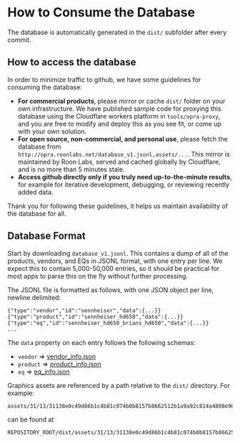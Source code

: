 # How to Consume the Database

The database is automatically generated in the `dist/` subfolder after every commit. 

## How to access the database

In order to minimize traffic to github, we have some guidelines for consuming the database:

 - **For commercial products**, please mirror or cache `dist/` folder on your own infrastructure. We have published sample code for proxying this database using the Cloudflare workers platform in `tools/opra-proxy`, and you are free to modify and deploy this as you see fit, or come up with your own solution.
 - **For open source, non-commercial, and personal use**, please fetch the database from `http://opra.roonlabs.net/database_v1.jsonl,assets/...`. This mirror is maintained by Roon Labs, served and cached globally by Cloudflare, and is no more than 5 minutes stale.
 - **Access github directly only if you truly need up-to-the-minute results**, for example for iterative development, debugging, or reviewing recently added data.

Thank you for following these guidelines, it helps us maintain availability of the database for all.

## Database Format

Start by downloading `database_v1.jsonl`. This contains a dump of all of the products, vendors, and EQs in JSONL format, with one entry per line. We 
expect this to contain 5,000-50,000 entries, so it should be practical for most apps to parse this on the fly without further processing.

The JSONL file is formatted as follows, with one JSON object per line, newline delimited:

    {"type":"vendor","id":"sennheiser","data":{...}}
    {"type":"product","id":"sennheiser_hd650","data":{...}}
    {"type":"eq","id":"sennheiser_hd650_brians_hd650","data":{...}}
    ...

The `data` property on each entry follows the following schemas:

- `vendor` => [vendor_info.json](../schemas/vendor_info.json)
- `product` => [product_info.json](../schemas/product_info.json)
- `eq` => [eq_info.json](../schemas/eq_info.json)

Graphics assets are referenced by a path relative to the `dist/` directory. For example:

    assets/31/13/31138e0c49d86b1c4b81c074b0b8157b8662512b1a9a92c814a4808e9060d65f.svg

can be found at

    REPOSITORY_ROOT/dist/assets/31/13/31138e0c49d86b1c4b81c074b0b8157b8662512b1a9a92c814a4808e9060d65f.svg


